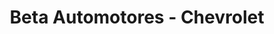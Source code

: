 ---
title: "Beta Automotores - Chevrolet"
url: /san-fernando/beta-automotores-chevrolet/
shop: Autohaus
---